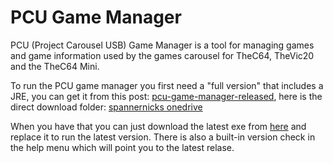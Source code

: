 # PCU Game Manager
PCU (Project Carousel USB) Game Manager is a tool for managing games and game information used by the games carousel for TheC64, TheVic20 and the TheC64 Mini.

To run the PCU game manager you first need a "full version" that includes a JRE, you can get it from this post: [pcu-game-manager-released](https://thec64community.online/thread/603/pcu-game-manager-released?page=1), here is the direct download folder: [spannernicks onedrive](https://onedrive.live.com/?authkey=%21ABk%2DxxKnx%2DBeuIo&id=DE6843E1C82A96C8%2148803&cid=DE6843E1C82A96C8)

When you have that you can just download the latest exe from [here](https://github.com/lantzelot-swe/PCUGameManager/releases/latest) and replace it to run the latest version. There is also a built-in version check in the help menu which will point you to the latest relase.
